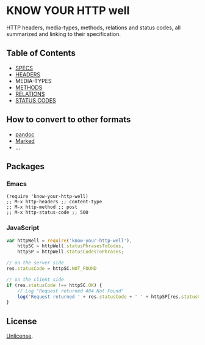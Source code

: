 # KNOW YOUR HTTP well

HTTP headers, media-types, methods, relations and status codes, all summarized and linking to their specification.

## Table of Contents

- [SPECS](specs.md)
- [HEADERS](headers.md)
- MEDIA-TYPES
- [METHODS](methods.md)
- [RELATIONS](relations.md)
- [STATUS CODES](status-codes.md)

## How to convert to other formats

* [pandoc](http://johnmacfarlane.net/pandoc/)
* [Marked](http://markedapp.com/)
* ...

## Packages

### Emacs

```emacs
(require 'know-your-http-well)
;; M-x http-headers ;; content-type
;; M-x http-method ;; post
;; M-x http-status-code ;; 500
```

### JavaScript

```javascript
var httpWell = require('know-your-http-well'),
    httpSC = httpWell.statusPhrasesToCodes,
    httpSP = httpWell.statusCodesToPhrases;

// on the server side
res.statusCode = httpSC.NOT_FOUND

// on the client side
if (res.statusCode !== httpSC.OK) {
    // Log "Request returned 404 Not Found"
    log('Request returned ' + res.statusCode + ' ' + httpSP[res.statusCode]);
}
```

## License

[Unlicense](http://unlicense.org/).
